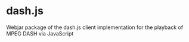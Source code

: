 # dash.js
Webjar package of the dash.js client implementation for the playback of MPEG DASH via JavaScript
